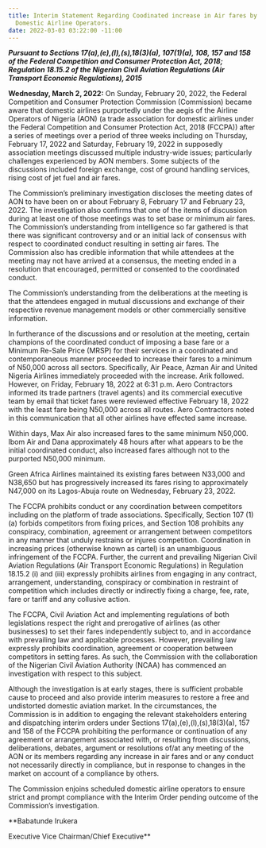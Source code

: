 ```yaml
---
title: Interim Statement Regarding Coodinated increase in Air fares by Certain Scheduled
  Domestic Airline Operators.
date: 2022-03-03 03:22:00 -11:00
---
```


***Pursuant to Sections 17(a),(e),(l),(s),18(3)(a), 107(1)(a), 108, 157 and 158 of the Federal Competition and Consumer Protection Act, 2018; Regulation 18.15.2 of the Nigerian Civil Aviation Regulations (Air Transport Economic Regulations), 2015***


**Wednesday, March 2, 2022:** On Sunday, February 20, 2022, the Federal Competition and Consumer Protection Commission (Commission) became aware that domestic airlines purportedly under the aegis of the Airline Operators of Nigeria (AON) (a trade association for domestic airlines under the Federal Competition and Consumer Protection Act, 2018 (FCCPA)) after a series of meetings over a period of three weeks including on Thursday, February 17, 2022 and Saturday, February 19, 2022 in supposedly association meetings discussed multiple industry-wide issues; particularly challenges experienced by AON members. Some subjects of the discussions included foreign exchange, cost of ground handling services, rising cost of jet fuel and air fares.


The Commission’s preliminary investigation discloses the meeting dates of AON to have been on or about February 8, February 17 and February 23, 2022. The investigation also confirms that one of the items of discussion during at least one of those meetings was to set base or minimum air fares. The Commission’s understanding from intelligence so far gathered is that there was significant controversy and or an initial lack of consensus with respect to coordinated conduct resulting in setting air fares. The Commission also has credible information that while attendees at the meeting may not have arrived at a consensus, the meeting ended in a resolution that encouraged, permitted or consented to the coordinated conduct.


The Commission’s understanding from the deliberations at the meeting is that the attendees engaged in mutual discussions and exchange of their respective revenue management models or other commercially sensitive information.

In furtherance of the discussions and or resolution at the meeting, certain champions of the coordinated conduct of imposing a base fare or a Minimum Re-Sale Price (MRSP) for their services in a coordinated and contemporaneous manner proceeded to increase their fares to a minimum of N50,000 across all sectors. Specifically, Air Peace, Azman Air and United Nigeria Airlines immediately proceeded with the increase. Arik followed. However, on Friday, February 18, 2022 at 6:31 p.m. Aero Contractors informed its trade partners (travel agents) and its commercial executive team by email that ticket fares were reviewed effective February 18, 2022 with the least fare being N50,000 across all routes. Aero Contractors noted in this communication that all other airlines have effected same increase.


Within days, Max Air also increased fares to the same minimum N50,000. Ibom Air and Dana approximately 48 hours after what appears to be the initial coordinated conduct, also increased fares although not to the purported N50,000 minimum.  



Green Africa Airlines maintained its existing fares between N33,000 and N38,650 but has progressively increased its fares rising to approximately N47,000 on its Lagos-Abuja route on Wednesday, February 23, 2022.



The FCCPA prohibits conduct or any coordination between competitors including on the platform of trade associations. Specifically, Section 107 (1)(a) forbids competitors from fixing prices, and Section 108 prohibits any conspiracy, combination, agreement or arrangement between competitors in any manner that unduly restrains or injures competition. Coordination in increasing prices (otherwise known as cartel) is an unambiguous infringement of the FCCPA. Further, the current and prevailing Nigerian Civil Aviation Regulations (Air Transport Economic Regulations) in Regulation 18.15.2 (i) and (iii) expressly prohibits airlines from engaging in any contract, arrangement, understanding, conspiracy or combination in restraint of competition which includes directly or indirectly fixing a charge, fee, rate, fare or tariff and any collusive action.



The FCCPA, Civil Aviation Act and implementing regulations of both legislations respect the right and prerogative of airlines (as other businesses) to set their fares independently subject to, and in accordance with prevailing law and applicable processes. However, prevailing law expressly prohibits coordination, agreement or cooperation between competitors in setting fares. As such, the Commission with the collaboration of the Nigerian Civil Aviation Authority (NCAA) has commenced an investigation with respect to this subject. 


Although the investigation is at early stages, there is sufficient probable cause to proceed and also provide interim measures to restore a free and undistorted domestic aviation market. In the circumstances,  the Commission is in addition to engaging the relevant stakeholders entering and dispatching interim orders under Sections 17(a),(e),(l),(s),18(3)(a), 157 and 158 of the FCCPA prohibiting  the performance or continuation of any agreement or arrangement associated with, or resulting from discussions, deliberations, debates, argument or resolutions of/at any meeting of the AON or its members regarding any increase in air fares and or any conduct not necessarily directly in compliance, but in response to changes in the market on account of  a compliance by others.


The Commission enjoins scheduled domestic airline operators to ensure strict and prompt compliance with the Interim Order pending outcome of the Commission’s investigation. 


**Babatunde Irukera


Executive Vice Chairman/Chief Executive**